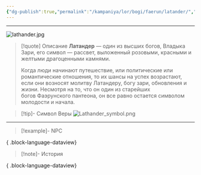 ```yaml
---
{"dg-publish":true,"permalink":"/kampaniya/lor/bogi/faerun/latander/","tags":["pantheon/faerûnian","domain/life","domain/light"],"created":"2025-01-08T06:42:49.884+03:00","updated":"2025-01-09T10:55:37.373+03:00"}
---
```



<hr></hr>

![lathander.jpg](/img/user/%D0%90%D1%81%D1%81%D0%B5%D1%82%D1%8B/%D0%9B%D0%BE%D1%80/%D0%91%D0%BE%D0%B3%D0%B8/lathander.jpg)



> [!quote] Описание
>**Латандер** — один из высших богов, Владыка Зари, его символ — рассвет, выложенный розовыми, красными и желтыми драгоценными камнями.
>
>Когда люди начинают путешествие, или политические или романтические отношения, то их шансы на успех возрастают, если они возносят молитву Латандеру, богу зари, обновления и жизни. Несмотря на то, что он один из старейших богов Фаэрунского пантеона, он все равно остается символом молодости и начала.

>[!tip]- Символ Веры
>![Lathander_symbol.png](/img/user/%D0%90%D1%81%D1%81%D0%B5%D1%82%D1%8B/%D0%9B%D0%BE%D1%80/%D0%91%D0%BE%D0%B3%D0%B8/%D0%A1%D0%B8%D0%BC%D0%B2%D0%BE%D0%BB/Lathander_symbol.png)



<hr></hr>

> [!example]- NPC
> 
{ .block-language-dataview}


> [!note]- История
>  
{ .block-language-dataview}